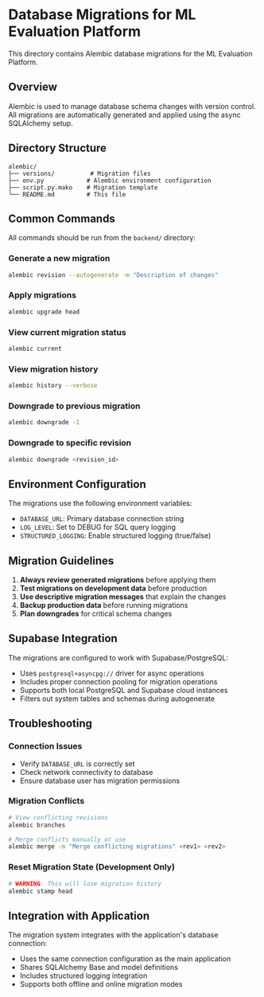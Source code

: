# Database Migrations for ML Evaluation Platform

This directory contains Alembic database migrations for the ML Evaluation Platform.

## Overview

Alembic is used to manage database schema changes with version control. All migrations are automatically generated and applied using the async SQLAlchemy setup.

## Directory Structure

```
alembic/
├── versions/          # Migration files
├── env.py            # Alembic environment configuration
├── script.py.mako    # Migration template
└── README.md         # This file
```

## Common Commands

All commands should be run from the `backend/` directory:

### Generate a new migration
```bash
alembic revision --autogenerate -m "Description of changes"
```

### Apply migrations
```bash
alembic upgrade head
```

### View current migration status
```bash
alembic current
```

### View migration history
```bash
alembic history --verbose
```

### Downgrade to previous migration
```bash
alembic downgrade -1
```

### Downgrade to specific revision
```bash
alembic downgrade <revision_id>
```

## Environment Configuration

The migrations use the following environment variables:

- `DATABASE_URL`: Primary database connection string
- `LOG_LEVEL`: Set to DEBUG for SQL query logging
- `STRUCTURED_LOGGING`: Enable structured logging (true/false)

## Migration Guidelines

1. **Always review generated migrations** before applying them
2. **Test migrations on development data** before production
3. **Use descriptive migration messages** that explain the changes
4. **Backup production data** before running migrations
5. **Plan downgrades** for critical schema changes

## Supabase Integration

The migrations are configured to work with Supabase/PostgreSQL:

- Uses `postgresql+asyncpg://` driver for async operations
- Includes proper connection pooling for migration operations  
- Supports both local PostgreSQL and Supabase cloud instances
- Filters out system tables and schemas during autogenerate

## Troubleshooting

### Connection Issues
- Verify `DATABASE_URL` is correctly set
- Check network connectivity to database
- Ensure database user has migration permissions

### Migration Conflicts
```bash
# View conflicting revisions
alembic branches

# Merge conflicts manually or use
alembic merge -m "Merge conflicting migrations" <rev1> <rev2>
```

### Reset Migration State (Development Only)
```bash
# WARNING: This will lose migration history
alembic stamp head
```

## Integration with Application

The migration system integrates with the application's database connection:

- Uses the same connection configuration as the main application
- Shares SQLAlchemy Base and model definitions
- Includes structured logging integration
- Supports both offline and online migration modes